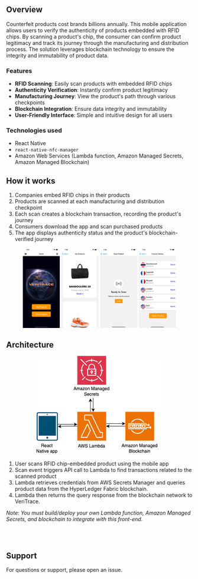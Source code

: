 ## Overview
Counterfeit products cost brands billions annually. This mobile application allows users to verify the authenticity of products embedded with RFID chips. By scanning a product's chip, the consumer can confirm product legitimacy and track its journey through the manufacturing and distribution process. The solution leverages blockchain technology to ensure the integrity and immutability of product data.

### Features
- **RFID Scanning**: Easily scan products with embedded RFID chips
- **Authenticity Verification**: Instantly confirm product legitimacy
- **Manufacturing Journey**: View the product's path through various checkpoints
- **Blockchain Integration**: Ensure data integrity and immutability
- **User-Friendly Interface**: Simple and intuitive design for all users

### Technologies used
- React Native
- `react-native-nfc-manager`
- Amazon Web Services (Lambda function, Amazon Managed Secrets, Amazon Managed Blockchain)

## How it works
1) Companies embed RFID chips in their products
2) Products are scanned at each manufacturing and distribution checkpoint
3) Each scan creates a blockchain transaction, recording the product's journey
4) Consumers download the app and scan purchased products
5) The app displays authenticity status and the product's blockchain-verified journey

<p align="center">
<img src="images/homepage.png" width=20% height=20%>
<img src="images/products.png" width=20% height=20%>
<img src="images/scan.png" width=20% height=20%>
<img src="images/track.png" width=20% height=20%>

## Architecture
<p align="center">
<img src="images/veritrace.png">

1) User scans RFID chip-embedded product using the mobile app
2) Scan event triggers API call to Lambda to find transactions related to the scanned product
3) Lambda retrieves credentials from AWS Secrets Manager and queries product data from the HyperLedger Fabric blockchain.
4) Lambda then returns the query response from the blockchain network to VeriTrace. 


_Note: You must build/deploy your own Lambda function, Amazon Managed Secrets, and blockchain to integrate with this front-end._

<br> <br>

## Support
For questions or support, please open an issue.
